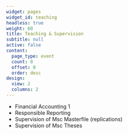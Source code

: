 ```yaml
---
widget: pages
widget_id: teaching
headless: true
weight: 60
title: Teaching & Supervision
subtitle: null
active: false
content:
  page_type: event
  count: 0
  offset: 0
  order: desc
design:
  view: 2
  columns: 2
---
```

* Financial Accounting 1
* Responsible Reporting
* Supervision of Msc Masterfile (replications)
* Supervision of Msc Theses